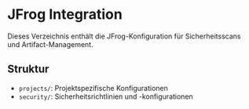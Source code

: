 # JFrog Integration

Dieses Verzeichnis enthält die JFrog-Konfiguration für Sicherheitsscans und Artifact-Management.

## Struktur

- `projects/`: Projektspezifische Konfigurationen
- `security/`: Sicherheitsrichtlinien und -konfigurationen
